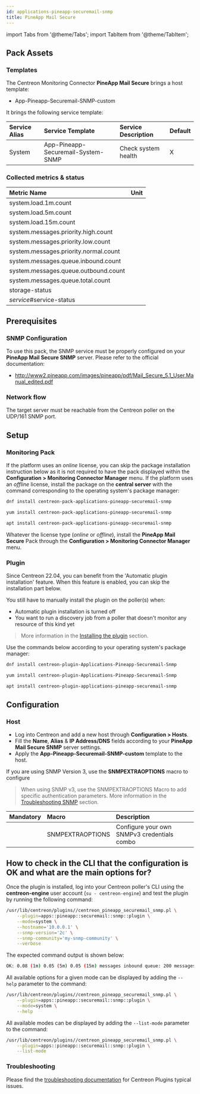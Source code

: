 ```yaml
---
id: applications-pineapp-securemail-snmp
title: PineApp Mail Secure
---
```

import Tabs from '@theme/Tabs';
import TabItem from '@theme/TabItem';


## Pack Assets

### Templates

The Centreon Monitoring Connector **PineApp Mail Secure** brings a host template:

* App-Pineapp-Securemail-SNMP-custom

It brings the following service template:

| Service Alias | Service Template                   | Service Description | Default |
|:--------------|:-----------------------------------|:--------------------|:--------|
| System        | App-Pineapp-Securemail-System-SNMP | Check system health | X       |

### Collected metrics & status

<Tabs groupId="sync">
<TabItem value="System" label="System">

| Metric Name                           | Unit  |
|:--------------------------------------|:------|
| system.load.1m.count                  |       |
| system.load.5m.count                  |       |
| system.load.15m.count                 |       |
| system.messages.priority.high.count   |       |
| system.messages.priority.low.count    |       |
| system.messages.priority.normal.count |       |
| system.messages.queue.inbound.count   |       |
| system.messages.queue.outbound.count  |       |
| system.messages.queue.total.count     |       |
| storage-status                        |       |
| *service*#service-status              |       |

</TabItem>
</Tabs>

## Prerequisites

### SNMP Configuration

To use this pack, the SNMP service must be properly configured on your **PineApp Mail Secure SNMP**
server. Please refer to the official documentation:
* http://www2.pineapp.com/images/pineapp/pdf/Mail_Secure_5.1_User.Manual_edited.pdf

### Network flow

The target server must be reachable from the Centreon poller on the UDP/161
SNMP port.

## Setup

### Monitoring Pack

If the platform uses an *online* license, you can skip the package installation
instruction below as it is not required to have the pack displayed within the
**Configuration > Monitoring Connector Manager** menu.
If the platform uses an *offline* license, install the package on the **central server**
with the command corresponding to the operating system's package manager:

<Tabs groupId="sync">
<TabItem value="Alma / RHEL / Oracle Linux 8" label="Alma / RHEL / Oracle Linux 8">

```bash
dnf install centreon-pack-applications-pineapp-securemail-snmp
```

</TabItem>
<TabItem value="CentOS 7" label="CentOS 7">

```bash
yum install centreon-pack-applications-pineapp-securemail-snmp
```

</TabItem>
<TabItem value="Debian 11" label="Debian 11">

```bash
apt install centreon-pack-applications-pineapp-securemail-snmp
```

</TabItem>
</Tabs>

Whatever the license type (*online* or *offline*), install the **PineApp Mail Secure** Pack through
the **Configuration > Monitoring Connector Manager** menu.

### Plugin

Since Centreon 22.04, you can benefit from the 'Automatic plugin installation' feature.
When this feature is enabled, you can skip the installation part below.

You still have to manually install the plugin on the poller(s) when:
- Automatic plugin installation is turned off
- You want to run a discovery job from a poller that doesn't monitor any resource of this kind yet

> More information in the [Installing the plugin](/docs/monitoring/pluginpacks/#installing-the-plugin) section.

Use the commands below according to your operating system's package manager:

<Tabs groupId="sync">
<TabItem value="Alma / RHEL / Oracle Linux 8" label="Alma / RHEL / Oracle Linux 8">

```bash
dnf install centreon-plugin-Applications-Pineapp-Securemail-Snmp
```

</TabItem>
<TabItem value="CentOS 7" label="CentOS 7">

```bash
yum install centreon-plugin-Applications-Pineapp-Securemail-Snmp
```

</TabItem>
<TabItem value="Debian 11" label="Debian 11">

```bash
apt install centreon-plugin-applications-pineapp-securemail-snmp
```

</TabItem>
</Tabs>

## Configuration

### Host

* Log into Centreon and add a new host through **Configuration > Hosts**.
* Fill the **Name**, **Alias** & **IP Address/DNS** fields according to your **PineApp Mail Secure SNMP** server settings.
* Apply the **App-Pineapp-Securemail-SNMP-custom** template to the host.

If you are using SNMP Version 3, use the **SNMPEXTRAOPTIONS** macro to configure
> When using SNMP v3, use the SNMPEXTRAOPTIONS Macro to add specific authentication parameters.
> More information in the [Troubleshooting SNMP](../getting-started/how-to-guides/troubleshooting-plugins.md#snmpv3-options-mapping) section.

| Mandatory   | Macro            | Description                                  |
|:------------|:-----------------|:---------------------------------------------|
|             | SNMPEXTRAOPTIONS | Configure your own SNMPv3 credentials combo  |

## How to check in the CLI that the configuration is OK and what are the main options for?

Once the plugin is installed, log into your Centreon poller's CLI using the
**centreon-engine** user account (`su - centreon-engine`) and test the plugin by
running the following command:

```bash
/usr/lib/centreon/plugins//centreon_pineapp_securemail_snmp.pl \
    --plugin=apps::pineapp::securemail::snmp::plugin \
    --mode=system \
    --hostname='10.0.0.1' \
    --snmp-version='2c' \
    --snmp-community='my-snmp-community' \
    --verbose
```

The expected command output is shown below:

```bash
OK: 0.08 (1m) 0.05 (5m) 0.05 (15m) messages inbound queue: 200 messages outbound queue: 100 messages high priority: 100 messages normal priority: 100 messages low priority: 100 messages queue total: 300  | 'system.load.1m.count'=0.08;;;0; 'system.load.5m.count'=0.05;;;0; 'system.load.15m.count'=0.05;;;0; 'system.messages.queue.inbound.count'=200;;;0; 'system.messages.queue.outbound.count'=100;;;0; 'system.messages.priority.high.count'=100;;;0; 'system.messages.priority.normal.count'=100;;;0; 'system.messages.priority.low.count'=100;;;0; 'system.messages.queue.total.count'=300;;;0; 
```

All available options for a given mode can be displayed by adding the
`--help` parameter to the command:

```bash
/usr/lib/centreon/plugins//centreon_pineapp_securemail_snmp.pl \
    --plugin=apps::pineapp::securemail::snmp::plugin \
    --mode=system \
    --help
```

All available modes can be displayed by adding the `--list-mode` parameter to
the command:

```bash
/usr/lib/centreon/plugins//centreon_pineapp_securemail_snmp.pl \
    --plugin=apps::pineapp::securemail::snmp::plugin \
    --list-mode
```

### Troubleshooting

Please find the [troubleshooting documentation](../getting-started/how-to-guides/troubleshooting-plugins.md)
for Centreon Plugins typical issues.